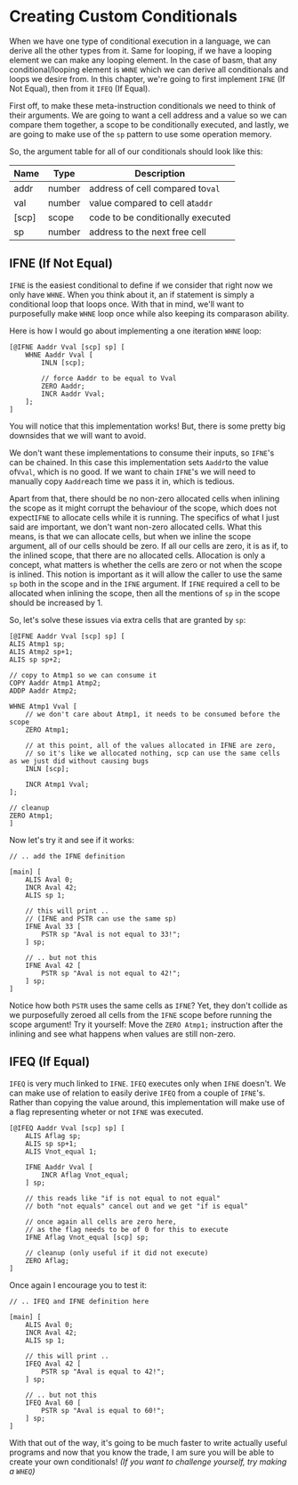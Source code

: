 # Creating Custom Conditionals

When we have one type of conditional execution in a language, we can derive all the other types from it.
Same for looping, if we have a looping element we can make any looping element.
In the case of basm, that any conditional/looping element is `WHNE` which we can derive all conditionals and loops we desire from.
In this chapter, we're going to first implement `IFNE` (If Not Equal), then from it `IFEQ` (If Equal).

First off, to make these meta-instruction conditionals we need to think of their arguments.
We are going to want a cell address and a value so we can compare them together,
a scope to be conditionally executed, and lastly,
we are going to make use of the `sp` pattern to use some operation memory.

So, the argument table for all of our conditionals should look like this:


| Name  | Type    | Description                      |
| ------- | --------- | ---------------------------------- |
| addr  | number | address of cell compared to`val` |
| val   | number | value compared to cell at`addr`  |
| [scp] | scope   | code to be conditionally executed |
| sp    | number | address to the next free cell    |

## IFNE (If Not Equal)

`IFNE` is the easiest conditional to define if we consider that right now we only have `WHNE`.
When you think about it, an if statement is simply a conditional loop that loops once.
With that in mind, we'll want to purposefully make `WHNE` loop once while also keeping its comparason ability.

Here is how I would go about implementing a one iteration `WHNE` loop:

```basm
[@IFNE Aaddr Vval [scp] sp] [
    WHNE Aaddr Vval [
        INLN [scp];

        // force Aaddr to be equal to Vval
        ZERO Aaddr;
        INCR Aaddr Vval;
    ];
]
```

You will notice that this implementation works!
But, there is some pretty big downsides that we will want to avoid.

We don't want these implementations to consume their inputs, so `IFNE`'s can be chained.
In this case this implementation sets `Aaddr`to the value of`Vval`, which is no good.
If we want to chain `IFNE`'s we will need to manually copy `Aaddr`each time we pass it in, which is tedious.

Apart from that, there should be no non-zero allocated cells when inlining the scope as it might corrupt the behaviour of the scope,
which does not expect`IFNE` to allocate cells while it is running.
The specifics of what I just said are important, we don't want non-zero allocated cells.
What this means, is that we can allocate cells, but when we inline the scope argument, all of our cells should be zero.
If all our cells are zero, it is as if, to the inlined scope, that there are no allocated cells.
Allocation is only a concept, what matters is whether the cells are zero or not when the scope is inlined.
This notion is important as it will allow the caller to use the same `sp` both in the scope and in the `IFNE` argument.
If `IFNE` required a cell to be allocated when inlining the scope, then all the mentions of `sp` in the scope should be increased by 1.

So, let's solve these issues via extra cells that are granted by `sp`:

```basm
[@IFNE Aaddr Vval [scp] sp] [
ALIS Atmp1 sp;
ALIS Atmp2 sp+1;
ALIS sp sp+2;

// copy to Atmp1 so we can consume it
COPY Aaddr Atmp1 Atmp2;
ADDP Aaddr Atmp2;

WHNE Atmp1 Vval [
    // we don't care about Atmp1, it needs to be consumed before the scope
    ZERO Atmp1;

    // at this point, all of the values allocated in IFNE are zero,
    // so it's like we allocated nothing, scp can use the same cells as we just did without causing bugs
    INLN [scp];

    INCR Atmp1 Vval;
];

// cleanup
ZERO Atmp1;
]
```

Now let's try it and see if it works:

```basm
// .. add the IFNE definition

[main] [
    ALIS Aval 0;
    INCR Aval 42;
    ALIS sp 1;
  
    // this will print ..
    // (IFNE and PSTR can use the same sp)
    IFNE Aval 33 [
        PSTR sp "Aval is not equal to 33!";
    ] sp;

    // .. but not this
    IFNE Aval 42 [
        PSTR sp "Aval is not equal to 42!";
    ] sp;
]
```

Notice how both `PSTR` uses the same cells as `IFNE`? Yet, they don't collide as we purposefully
zeroed all cells from the `IFNE` scope before running the scope argument!
Try it yourself: Move the `ZERO Atmp1;` instruction after the inlining
and see what happens when values are still non-zero.

## IFEQ (If Equal)

`IFEQ` is very much linked to `IFNE`. `IFEQ` executes only when `IFNE` doesn't.
We can make use of relation to easily derive `IFEQ` from a couple of `IFNE`'s.
Rather than copying the value around,
this implementation will make use of a flag representing wheter or not `IFNE` was executed.

```basm
[@IFEQ Aaddr Vval [scp] sp] [
    ALIS Aflag sp;
    ALIS sp sp+1;
    ALIS Vnot_equal 1;

    IFNE Aaddr Vval [
        INCR Aflag Vnot_equal;
    ] sp;

    // this reads like "if is not equal to not equal"
    // both "not equals" cancel out and we get "if is equal"

    // once again all cells are zero here,
    // as the flag needs to be of 0 for this to execute
    IFNE Aflag Vnot_equal [scp] sp;

    // cleanup (only useful if it did not execute)
    ZERO Aflag;
]
```

Once again I encourage you to test it:

```basm
// .. IFEQ and IFNE definition here

[main] [
    ALIS Aval 0;
    INCR Aval 42;
    ALIS sp 1;
  
    // this will print ..
    IFEQ Aval 42 [
        PSTR sp "Aval is equal to 42!";
    ] sp;

    // .. but not this
    IFEQ Aval 60 [
        PSTR sp "Aval is equal to 60!";
    ] sp;
]
```

With that out of the way, it's going to be much faster to write actually useful programs
and now that you know the trade, I am sure you will be able to create your own conditionals!
*(If you want to challenge yourself, try making a `WHEQ`)*
